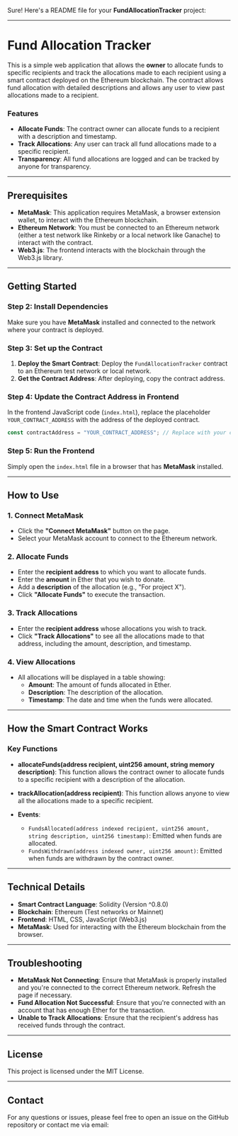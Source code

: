 Sure! Here's a README file for your **FundAllocationTracker** project:

---

# Fund Allocation Tracker

This is a simple web application that allows the **owner** to allocate funds to specific recipients and track the allocations made to each recipient using a smart contract deployed on the Ethereum blockchain. The contract allows fund allocation with detailed descriptions and allows any user to view past allocations made to a recipient.

### Features

- **Allocate Funds**: The contract owner can allocate funds to a recipient with a description and timestamp.
- **Track Allocations**: Any user can track all fund allocations made to a specific recipient.
- **Transparency**: All fund allocations are logged and can be tracked by anyone for transparency.

---

## Prerequisites

- **MetaMask**: This application requires MetaMask, a browser extension wallet, to interact with the Ethereum blockchain.
- **Ethereum Network**: You must be connected to an Ethereum network (either a test network like Rinkeby or a local network like Ganache) to interact with the contract.
- **Web3.js**: The frontend interacts with the blockchain through the Web3.js library.

---

## Getting Started

### Step 2: Install Dependencies

Make sure you have **MetaMask** installed and connected to the network where your contract is deployed.

### Step 3: Set up the Contract

1. **Deploy the Smart Contract**: Deploy the `FundAllocationTracker` contract to an Ethereum test network or local network.
2. **Get the Contract Address**: After deploying, copy the contract address.

### Step 4: Update the Contract Address in Frontend

In the frontend JavaScript code (`index.html`), replace the placeholder `YOUR_CONTRACT_ADDRESS` with the address of the deployed contract.

```javascript
const contractAddress = "YOUR_CONTRACT_ADDRESS"; // Replace with your contract's deployed address
```

### Step 5: Run the Frontend

Simply open the `index.html` file in a browser that has **MetaMask** installed.

---

## How to Use

### 1. **Connect MetaMask**

- Click the **"Connect MetaMask"** button on the page.
- Select your MetaMask account to connect to the Ethereum network.

### 2. **Allocate Funds**

- Enter the **recipient address** to which you want to allocate funds.
- Enter the **amount** in Ether that you wish to donate.
- Add a **description** of the allocation (e.g., "For project X").
- Click **"Allocate Funds"** to execute the transaction.

### 3. **Track Allocations**

- Enter the **recipient address** whose allocations you wish to track.
- Click **"Track Allocations"** to see all the allocations made to that address, including the amount, description, and timestamp.

### 4. **View Allocations**

- All allocations will be displayed in a table showing:
  - **Amount**: The amount of funds allocated in Ether.
  - **Description**: The description of the allocation.
  - **Timestamp**: The date and time when the funds were allocated.

---

## How the Smart Contract Works

### Key Functions

- **allocateFunds(address recipient, uint256 amount, string memory description)**: This function allows the contract owner to allocate funds to a specific recipient with a description of the allocation.
- **trackAllocation(address recipient)**: This function allows anyone to view all the allocations made to a specific recipient.

- **Events**:
  - `FundsAllocated(address indexed recipient, uint256 amount, string description, uint256 timestamp)`: Emitted when funds are allocated.
  - `FundsWithdrawn(address indexed owner, uint256 amount)`: Emitted when funds are withdrawn by the contract owner.

---

## Technical Details

- **Smart Contract Language**: Solidity (Version ^0.8.0)
- **Blockchain**: Ethereum (Test networks or Mainnet)
- **Frontend**: HTML, CSS, JavaScript (Web3.js)
- **MetaMask**: Used for interacting with the Ethereum blockchain from the browser.

---

## Troubleshooting

- **MetaMask Not Connecting**: Ensure that MetaMask is properly installed and you're connected to the correct Ethereum network. Refresh the page if necessary.
- **Fund Allocation Not Successful**: Ensure that you're connected with an account that has enough Ether for the transaction.
- **Unable to Track Allocations**: Ensure that the recipient's address has received funds through the contract.

---

## License

This project is licensed under the MIT License.

---

## Contact

For any questions or issues, please feel free to open an issue on the GitHub repository or contact me via email:
